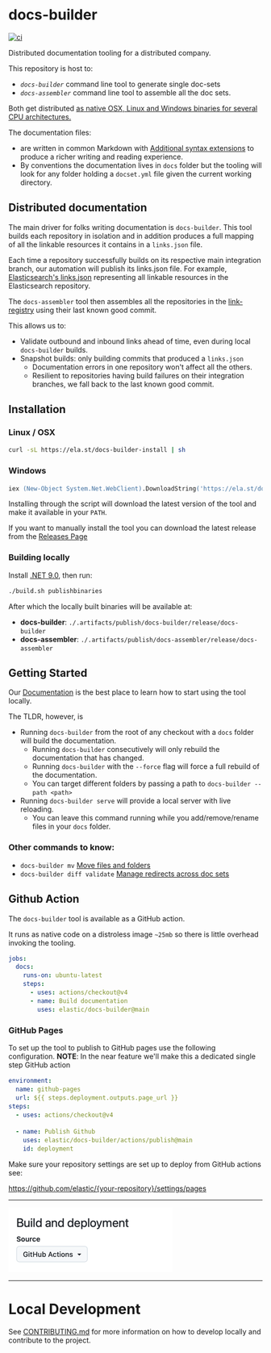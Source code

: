 # docs-builder

[![ci](https://github.com/elastic/docs-builder/actions/workflows/ci.yml/badge.svg?branch=main&event=push)](https://github.com/elastic/docs-builder/actions/workflows/ci.yml)

Distributed documentation tooling for a distributed company.

This repository is host to:

* *`docs-builder`* command line tool to generate single doc-sets
* *`docs-assembler`* command line tool to assemble all the doc sets.

Both get distributed [as native OSX, Linux and Windows binaries for several CPU architectures.](#installation)

The documentation files:
* are written in common Markdown with [Additional syntax extensions](https://docs-v3-preview.elastic.dev/elastic/docs-builder/tree/main/syntax/) to produce a richer writing and reading experience. 
* By conventions the documentation lives in `docs` folder but the tooling will look for any folder holding a `docset.yml` file given the current working directory.

## Distributed documentation

The main driver for folks writing documentation is `docs-builder`. 
This tool builds each repository in isolation and in addition produces a full mapping of all the linkable resources it contains in a `links.json` file.

Each time a repository successfully builds on its respective main integration branch, our automation will publish its links.json file.
For example, [Elasticsearch's links.json](https://elastic-docs-link-index.s3.us-east-2.amazonaws.com/elastic/elasticsearch/main/links.json) representing all linkable resources in the Elasticsearch repository.

The `docs-assembler` tool then assembles all the repositories in the [link-registry](https://elastic-docs-link-index.s3.us-east-2.amazonaws.com/link-index.json) using their last known good commit.

This allows us to:

* Validate outbound and inbound links ahead of time, even during local `docs-builder` builds.
* Snapshot builds: only building commits that produced a `links.json` 
  * Documentation errors in one repository won't affect all the others. 
  * Resilient to repositories having build failures on their integration branches, we fall back to the last known good commit.

## Installation

### Linux / OSX
```bash
curl -sL https://ela.st/docs-builder-install | sh
```

### Windows
```ps
iex (New-Object System.Net.WebClient).DownloadString('https://ela.st/docs-builder-install-win')
```

Installing through the script will download the latest version of the tool and make it available in your `PATH`.

If you want to manually install the tool you can download the latest release from the [Releases Page](https://github.com/elastic/docs-builder/releases)

### Building locally

Install [.NET 9.0](https://dotnet.microsoft.com/en-us/download/dotnet/9.0), then run:

```bash
./build.sh publishbinaries
```
After which the locally built binaries will be available at:

* **docs-builder**: `./.artifacts/publish/docs-builder/release/docs-builder`
* **docs-assembler**: `./.artifacts/publish/docs-assembler/release/docs-assembler`
 
## Getting Started

Our [Documentation](https://docs-v3-preview.elastic.dev/elastic/docs-builder/tree/main/contribute/locally) is the best place to learn how to start using the tool locally.

The TLDR, however, is

* Running `docs-builder` from the root of any checkout with a `docs` folder will build the documentation.
  * Running `docs-builder` consecutively will only rebuild the documentation that has changed.
  * Running `docs-builder` with the `--force` flag will force a full rebuild of the documentation.
  * You can target different folders by passing a path to `docs-builder --path <path>`
* Running `docs-builder serve` will provide a local server with live reloading.
  * You can leave this command running while you add/remove/rename files in your `docs` folder.


### Other commands to know:

* `docs-builder mv` [Move files and folders](https://docs-v3-preview.elastic.dev/elastic/docs-builder/tree/main/contribute/move)
* `docs-builder diff validate` [Manage redirects across doc sets](https://docs-v3-preview.elastic.dev/elastic/docs-builder/tree/main/contribute/redirects#validation)


## Github Action

The `docs-builder` tool is available as a GitHub action.

It runs as native code on a distroless image `~25mb` so there is little overhead invoking the tooling.

```yaml
jobs:
  docs:
    runs-on: ubuntu-latest
    steps:
      - uses: actions/checkout@v4
      - name: Build documentation
        uses: elastic/docs-builder@main
```



### GitHub Pages

To set up the tool to publish to GitHub pages use the following configuration.
**NOTE**: In the near feature we'll make this a dedicated single step GitHub action

```yaml
environment:
  name: github-pages
  url: ${{ steps.deployment.outputs.page_url }}
steps:
  - uses: actions/checkout@v4
    
  - name: Publish Github
    uses: elastic/docs-builder/actions/publish@main
    id: deployment
```

Make sure your repository settings are set up to deploy from GitHub actions see:

https://github.com/elastic/{your-repository}/settings/pages

---
![actions/publish/github-pages.png](actions/publish/github-pages.png)

---

# Local Development

See [CONTRIBUTING.md](CONTRIBUTING.md) for more information on how to develop locally and contribute to the project.

